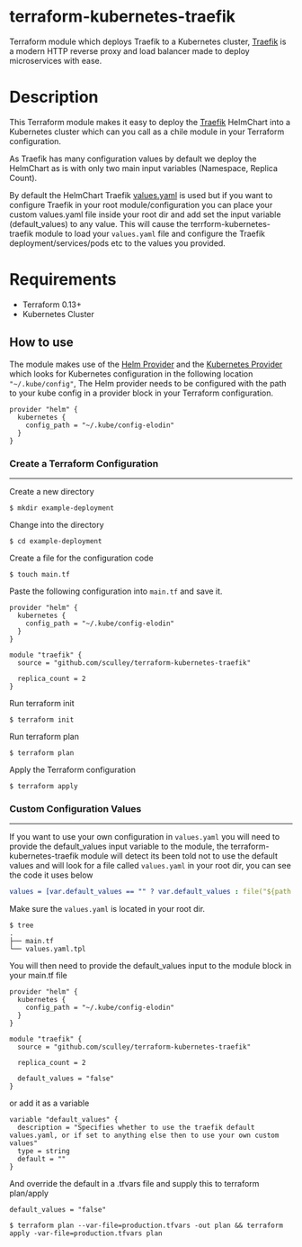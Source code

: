 # terraform-kubernetes-traefik
Terraform module which deploys Traefik to a Kubernetes cluster, [Traefik](https://traefik.io/) is a modern HTTP reverse proxy and load balancer made to deploy microservices with ease.

# Description

This Terraform module makes it easy to deploy the [Traefik](https://github.com/traefik/traefik-helm-chart) HelmChart into a Kubernetes cluster which can you call as a chile module in your Terraform configuration.

As Traefik has many configuration values by default we deploy the HelmChart as is with only two main input variables (Namespace, Replica Count).

By default the HelmChart Traefik [values.yaml](https://github.com/traefik/traefik-helm-chart/blob/master/traefik/values.yaml) is used but if you want to configure Traefik in your root module/configuration you can place your custom values.yaml file inside your root dir and add set the input variable (default_values) to any value. This will cause the terrform-kubernetes-traefik module to load your `values.yaml` file and configure the Traefik deployment/services/pods etc to the values you provided.

# Requirements

- Terraform 0.13+
- Kubernetes Cluster

## How to use

The module makes use of the [Helm Provider](https://registry.terraform.io/providers/hashicorp/helm/latest/docs) and the [Kubernetes Provider](https://registry.terraform.io/providers/hashicorp/kubernetes/latest/docs) which looks for Kubernetes configuration in the following location ```"~/.kube/config"```, The Helm provider needs to be configured with the path to your kube config in a provider block in your Terraform configuration.

```hcl
provider "helm" {
  kubernetes {
    config_path = "~/.kube/config-elodin"
  }
}
```

### Create a Terraform Configuration
---

Create a new directory

```shell
$ mkdir example-deployment
```

Change into the directory

```shell
$ cd example-deployment
```

Create a file for the configuration code

```shell
$ touch main.tf
```

Paste the following configuration into ```main.tf``` and save it.

```hcl
provider "helm" {
  kubernetes {
    config_path = "~/.kube/config-elodin"
  }
}

module "traefik" {
  source = "github.com/sculley/terraform-kubernetes-traefik"

  replica_count = 2
}
```

Run terraform init

```shell
$ terraform init
```

Run terraform plan

```
$ terraform plan
```

Apply the Terraform configuration

```shell
$ terraform apply
```

### Custom Configuration Values
---

If you want to use your own configuration in `values.yaml` you will need to provide the default_values input variable to the module, the terraform-kubernetes-traefik module will detect its been told not to use the default values and will look for a file called `values.yaml` in your root dir, you can see the code it uses below

```yaml
values = [var.default_values == "" ? var.default_values : file("${path.root}/values.yaml")]
```

Make sure the `values.yaml` is located in your root dir.

```
$ tree
.
├── main.tf
└── values.yaml.tpl
```

You will then need to provide the default_values input to the module block in your main.tf file


```hcl
provider "helm" {
  kubernetes {
    config_path = "~/.kube/config-elodin"
  }
}

module "traefik" {
  source = "github.com/sculley/terraform-kubernetes-traefik"

  replica_count = 2

  default_values = "false"
}
```

or add it as a variable

```hcl
variable "default_values" {
  description = "Specifies whether to use the traefik default values.yaml, or if set to anything else then to use your own custom values"
  type = string
  default = ""
}
```

And override the default in a .tfvars file and supply this to terraform plan/apply

```
default_values = "false"
```

```shell
$ terraform plan --var-file=production.tfvars -out plan && terraform apply -var-file=production.tfvars plan
```